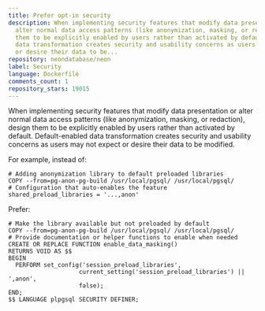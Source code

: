```yaml
---
title: Prefer opt-in security
description: When implementing security features that modify data presentation or
  alter normal data access patterns (like anonymization, masking, or redaction), design
  them to be explicitly enabled by users rather than activated by default. Default-enabled
  data transformation creates security and usability concerns as users may not expect
  or desire their data to be...
repository: neondatabase/neon
label: Security
language: Dockerfile
comments_count: 1
repository_stars: 19015
---
```


When implementing security features that modify data presentation or alter normal data access patterns (like anonymization, masking, or redaction), design them to be explicitly enabled by users rather than activated by default. Default-enabled data transformation creates security and usability concerns as users may not expect or desire their data to be modified.

For example, instead of:
```
# Adding anonymization library to default preloaded libraries
COPY --from=pg-anon-pg-build /usr/local/pgsql/ /usr/local/pgsql/
# Configuration that auto-enables the feature
shared_preload_libraries = '...,anon'
```

Prefer:
```
# Make the library available but not preloaded by default
COPY --from=pg-anon-pg-build /usr/local/pgsql/ /usr/local/pgsql/
# Provide documentation or helper functions to enable when needed
CREATE OR REPLACE FUNCTION enable_data_masking() 
RETURNS VOID AS $$
BEGIN
  PERFORM set_config('session_preload_libraries', 
                    current_setting('session_preload_libraries') || ',anon', 
                    false);
END;
$$ LANGUAGE plpgsql SECURITY DEFINER;
```